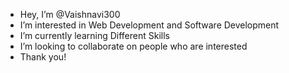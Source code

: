 -  Hey, I’m @Vaishnavi300
-  I’m interested in Web Development and Software Development
-  I’m currently learning Different Skills
-  I’m looking to collaborate on people who are interested
-  Thank you!

<!---
Vaishnavi300/Vaishnavi300 is a ✨ special ✨ repository because its `README.md` (this file) appears on your GitHub profile.
You can click the Preview link to take a look at your changes.
--->
